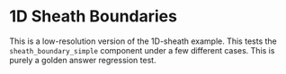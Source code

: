 # 1D Sheath Boundaries

This is a low-resolution version of the 1D-sheath example. This tests
the `sheath_boundary_simple` component under a few different
cases. This is purely a golden answer regression test.
